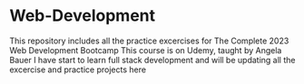 # Web-Development
This repository includes all the practice excercises for The Complete 2023 Web Development Bootcamp
This course is on Udemy, taught by Angela Bauer
I have start to learn full stack development and will be updating all the excercise and practice projects here
